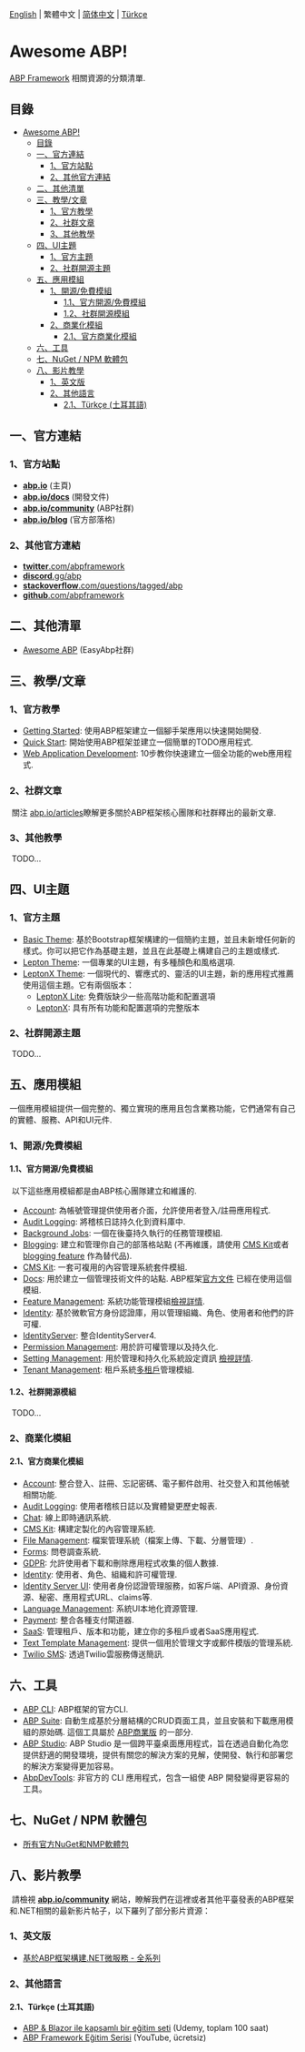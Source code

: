 [English](README.md) | 繁體中文 | [简体中文](README.zh-Hans.md) | [Türkçe](README.tr.md)

# Awesome ABP!

[ABP Framework](https://github.com/abpframework/abp) 相關資源的分類清單.

## 目錄
- [Awesome ABP!](#awesome-abp)
  - [目錄](#目錄)
  - [一、官方連結](#一官方連結)
    - [1、官方站點](#1官方站點)
    - [2、其他官方連結](#2其他官方連結)
  - [二、其他清單](#二其他清單)
  - [三、教學/文章](#三教學文章)
    - [1、官方教學](#1官方教學)
    - [2、社群文章](#2社群文章)
    - [3、其他教學](#3其他教學)
  - [四、UI主題](#四ui主題)
    - [1、官方主題](#1官方主題)
    - [2、社群開源主題](#2社群開源主題)
  - [五、應用模組](#五應用模組)
    - [1、開源/免費模組](#1開源免費模組)
      - [1.1、官方開源/免費模組](#11官方開源免費模組)
      - [1.2、社群開源模組](#12社群開源模組)
    - [2、商業化模組](#2商業化模組)
      - [2.1、官方商業化模組](#21官方商業化模組)
  - [六、工具](#六工具)
  - [七、NuGet / NPM 軟體包](#七nuget--npm-軟體包)
  - [八、影片教學](#八影片教學)
    - [1、英文版](#1英文版)
    - [2、其他語言](#2其他語言)
      - [2.1、Türkçe (土耳其語)](#21türkçe-土耳其語)


## 一、官方連結

### 1、官方站點

* **[abp.io](https://abp.io/)** (主頁)
* **[abp.io/docs](https://abp.io/docs/latest/)** (開發文件)
* **[abp.io/community](https://abp.io/community/)** (ABP社群)
* **[abp.io/blog](https://abp.io/blog/)** (官方部落格)

### 2、其他官方連結

* [**twitter**.com/abpframework](https://twitter.com/abpframework)
* [**discord**.gg/abp](https://discord.gg/abp)
* [**stackoverflow**.com/questions/tagged/abp](https://stackoverflow.com/questions/tagged/abp)
* [**github**.com/abpframework](https://github.com/abpframework)

## 二、其他清單

* [Awesome ABP](https://github.com/EasyAbp/awesome-abp) (EasyAbp社群)

## 三、教學/文章

### 1、官方教學

* [Getting Started](https://abp.io/docs/latest/get-started/layered-web-application): 使用ABP框架建立一個腳手架應用以快速開始開發.
* [Quick Start](https://abp.io/docs/latest/tutorials/todo): 開始使用ABP框架並建立一個簡單的TODO應用程式.
* [Web Application Development](https://abp.io/docs/latest/tutorials/book-store/part-01): 10步教你快速建立一個全功能的web應用程式.

### 2、社群文章

​	關注 [abp.io/articles](https://abp.io/community/articles)瞭解更多關於ABP框架核心團隊和社群釋出的最新文章.

### 3、其他教學

​	TODO...

## 四、UI主題

### 1、官方主題

* [Basic Theme](https://abp.io/docs/latest/framework/ui/mvc-razor-pages/basic-theme): 基於Bootstrap框架構建的一個簡約主題，並且未新增任何新的樣式。你可以把它作為基礎主題，並且在此基礎上構建自己的主題或樣式.
* [Lepton Theme](https://abp.io/docs/latest/ui-themes/lepton): 一個專業的UI主題，有多種顏色和風格選項.
* [LeptonX Theme](https://x.leptontheme.com/): 一個現代的、響應式的、靈活的UI主題，新的應用程式推薦使用這個主題。它有兩個版本：
  * [LeptonX Lite](https://abp.io/docs/latest/ui-themes/lepton-x-lite/asp-net-core): 免費版缺少一些高階功能和配置選項
  * [LeptonX](https://abp.io/docs/latest/ui-themes/lepton-x/asp-net-core): 具有所有功能和配置選項的完整版本

### 2、社群開源主題

​	TODO...

## 五、應用模組

​	一個應用模組提供一個完整的、獨立實現的應用且包含業務功能，它們通常有自己的實體、服務、API和UI元件.

### 1、開源/免費模組

#### 1.1、官方開源/免費模組

​	以下這些應用模組都是由ABP核心團隊建立和維護的.

* [Account](https://abp.io/docs/latest/Modules/Account): 為帳號管理提供使用者介面，允許使用者登入/註冊應用程式.
* [Audit Logging](https://abp.io/docs/latest/Modules/Audit-Logging): 將稽核日誌持久化到資料庫中.
* [Background Jobs](https://abp.io/docs/latest/Modules/Background-Jobs): 一個在後臺持久執行的任務管理模組.
* [Blogging](https://abp.io/modules/Volo.Blogging): 建立和管理你自己的部落格站點 (不再維護，請使用 [CMS Kit](https://abp.io/docs/latest/Modules/Cms-Kit/Index)或者[blogging feature](https://abp.io/docs/latest/Modules/Cms-Kit/Blogging) 作為替代品).
* [CMS Kit](https://abp.io/docs/latest/Modules/Cms-Kit/Index): 一套可複用的內容管理系統套件模組.
* [Docs](https://abp.io/docs/latest/Modules/Docs): 用於建立一個管理技術文件的站點. ABP框架[官方文件](https://abp.io/docs) 已經在使用這個模組.
* [Feature Management](https://abp.io/docs/latest/Modules/Feature-Management): 系統功能管理模組[檢視詳情](https://abp.io/docs/latest/framework/infrastructure/features).
* [Identity](https://abp.io/docs/latest/Modules/Identity): 基於微軟官方身份認證庫，用以管理組織、角色、使用者和他們的許可權.
* [IdentityServer](https://abp.io/docs/latest/Modules/IdentityServer): 整合IdentityServer4.
* [Permission Management](https://abp.io/docs/latest/Modules/Permission-Management): 用於許可權管理以及持久化.
* [Setting Management](https://abp.io/docs/latest/Modules/Setting-Management): 用於管理和持久化系統設定資訊 [檢視詳情](https://abp.io/docs/latest/framework/infrastructure/settings).
* [Tenant Management](https://abp.io/docs/latest/Modules/Tenant-Management): 租戶系統[多租戶](https://abp.io/docs/latest/framework/architecture/multi-tenancy)管理模組.

#### 1.2、社群開源模組

​	TODO...

### 2、商業化模組

#### 2.1、官方商業化模組

* [Account](https://abp.io/modules/Volo.Account.Pro): 整合登入、註冊、忘記密碼、電子郵件啟用、社交登入和其他帳號相關功能.
* [Audit Logging](https://abp.io/modules/Volo.AuditLogging.Ui): 使用者稽核日誌以及實體變更歷史報表.
* [Chat](https://abp.io/modules/Volo.Chat): 線上即時通訊系統.
* [CMS Kit](https://abp.io/modules/Volo.CmsKit.Pro): 構建定製化的內容管理系統.
* [File Management](https://abp.io/modules/Volo.FileManagement): 檔案管理系統（檔案上傳、下載、分層管理）.
* [Forms](https://abp.io/modules/Volo.Forms): 問卷調查系統.
* [GDPR](https://abp.io/modules/Volo.Gdpr): 允許使用者下載和刪除應用程式收集的個人數據.
* [Identity](https://abp.io/modules/Volo.Identity.Pro): 使用者、角色、組織和許可權管理.
* [Identity Server UI](https://abp.io/modules/Volo.Identityserver.Ui): 使用者身份認證管理服務，如客戶端、API資源、身份資源、秘密、應用程式URL、claims等.
* [Language Management](https://abp.io/modules/Volo.LanguageManagement): 系統UI本地化資源管理.
* [Payment](https://abp.io/modules/Volo.Payment): 整合各種支付閘道器.
* [SaaS](https://abp.io/modules/Volo.Saas): 管理租戶、版本和功能，建立你的多租戶或者SaaS應用程式.
* [Text Template Management](https://abp.io/modules/Volo.TextTemplateManagement): 提供一個用於管理文字或郵件模版的管理系統.
* [Twilio SMS](https://abp.io/modules/Volo.Abp.Sms.Twilio): 透過Twilio雲服務傳送簡訊.

## 六、工具

* [ABP CLI](https://abp.io/docs/latest/CLI): ABP框架的官方CLI.
* [ABP Suite](https://abp.io/suite): 自動生成基於分層結構的CRUD頁面工具，並且安裝和下載應用模組的原始碼. 這個工具屬於 [ABP商業版](https://abp.io/) 的一部分.
* [ABP Studio](https://abp.io/studio): ABP Studio 是一個跨平臺桌面應用程式，旨在透過自動化為您提供舒適的開發環境，提供有關您的解決方案的見解，使開發、執行和部署您的解決方案變得更加容易。
* [AbpDevTools](https://github.com/enisn/AbpDevTools): 非官方的 CLI 應用程式，包含一組使 ABP 開發變得更容易的工具。

## 七、NuGet / NPM 軟體包

* [所有官方NuGet和NMP軟體包](https://abp.io/packages)

## 八、影片教學

​	請檢視 **[abp.io/community](https://abp.io/community)** 網站，瞭解我們在這裡或者其他平臺發表的ABP框架和.NET相關的最新影片帖子，以下羅列了部分影片資源：

### 1、英文版

* [基於ABP框架構建.NET微服務 - 全系列](https://abp.io/community/videos/.net-microservice-with-abp-full-series-m6opqjb1)

### 2、其他語言

#### 2.1、Türkçe (土耳其語)

* [ABP & Blazor ile kapsamlı bir eğitim seti](https://www.udemy.com/course/web-tabanli-on-muhasebe-1-5/) (Udemy, toplam 100 saat)
* [ABP Framework Eğitim Serisi](https://www.youtube.com/watch?v=JvwPpSTEAvg&list=PLBEMB-Eql15s3kaMvQ6pIobVk492a7s9j&index=1)  (YouTube, ücretsiz)
